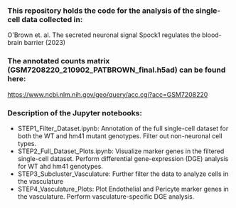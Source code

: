 ### This repository holds the code for the analysis of the single-cell data collected in:
O'Brown et. al. The secreted neuronal signal Spock1 regulates the blood-brain barrier (2023)

### The annotated counts matrix (GSM7208220_210902_PATBROWN_final.h5ad) can be found here:
https://www.ncbi.nlm.nih.gov/geo/query/acc.cgi?acc=GSM7208220

### Description of the Jupyter notebooks:
- STEP1_Filter_Dataset.ipynb: Annotation of the full single-cell dataset for both the WT and hm41 mutant genotypes. Filter out non-neuronal cell types.
- STEP2_Full_Dataset_Plots.ipynb: Visualize marker genes in the filtered single-cell dataset. Perform differential gene-expression (DGE) analysis for WT ahd hm41 genotypes.
- STEP3_Subcluster_Vasculature: Further filter the data to analyze cells in the vasculature
- STEP4_Vasculature_Plots: Plot Endothelial and Pericyte marker genes in the vasculature. Perform vasculature-specific DGE analysis.
